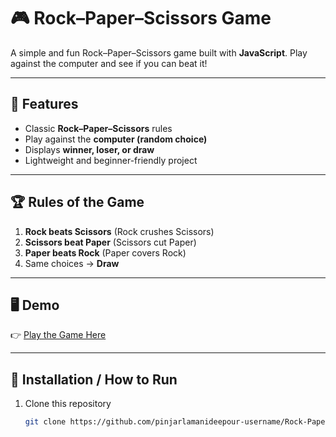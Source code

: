 # 🎮 Rock–Paper–Scissors Game  

A simple and fun Rock–Paper–Scissors game built with **JavaScript**. Play against the computer and see if you can beat it!  

---

## 🚀 Features
- Classic **Rock–Paper–Scissors** rules  
- Play against the **computer (random choice)**  
- Displays **winner, loser, or draw**  
- Lightweight and beginner-friendly project  

---

## 🏆 Rules of the Game
1. **Rock beats Scissors** (Rock crushes Scissors)  
2. **Scissors beat Paper** (Scissors cut Paper)  
3. **Paper beats Rock** (Paper covers Rock)  
4. Same choices → **Draw**  

---

## 🖥️ Demo
👉 [Play the Game Here](https://pinjarlamanideep.github.io/Rock-Paper-Scissor/)  

---

## 📂 Installation / How to Run
1. Clone this repository  
   ```bash
   git clone https://github.com/pinjarlamanideepour-username/Rock-Paper-Scissor
